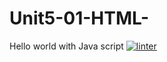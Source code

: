 # Unit5-01-HTML-
Hello world with Java script
[![linter](https://github.com/helena-rocha/Unit5-01-HTML-/workflows/linter/badge.svg)](https://github.com/marketplace/actions/super-linter)

